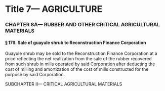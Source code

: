 
# Title 7— AGRICULTURE
### CHAPTER 8A— RUBBER AND OTHER CRITICAL AGRICULTURAL MATERIALS
#### § 176. Sale of guayule shrub to Reconstruction Finance Corporation

Guayule shrub may be sold to the Reconstruction Finance Corporation at a price reflecting the net realization from the sale of the rubber recovered from such shrub in mills operated by said Corporation after deducting the cost of milling and amortization of the cost of mills constructed for the purpose by said Corporation.

SUBCHAPTER II— CRITICAL AGRICULTURAL MATERIALS

